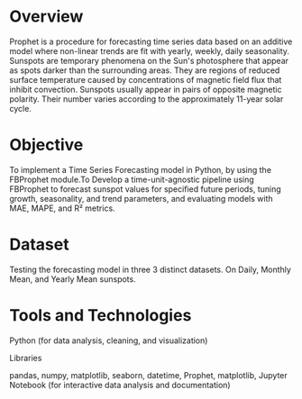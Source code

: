 # Overview
Prophet is a procedure for forecasting time series data based on an additive model where non-linear trends are fit with yearly, weekly, daily seasonality. Sunspots are temporary phenomena on the Sun's photosphere that appear as spots darker than the surrounding areas. They are regions of reduced surface temperature caused by concentrations of magnetic field flux that inhibit convection. Sunspots usually appear in 
pairs of opposite magnetic polarity. Their number varies according to the approximately 11-year solar cycle.

# Objective
To implement a Time Series Forecasting model in Python, by using the FBProphet module.To Develop a time-unit-agnostic pipeline using FBProphet to forecast sunspot values for specified future periods, tuning growth, seasonality, and trend parameters, and evaluating models with MAE, MAPE, and R² metrics.

# Dataset
Testing the forecasting model in three 3 distinct datasets. On Daily, Monthly Mean, and Yearly Mean sunspots.

# Tools and Technologies
Python (for data analysis, cleaning, and visualization)

Libraries

pandas, numpy, matplotlib, seaborn, datetime, Prophet, matplotlib, Jupyter Notebook (for interactive data analysis and documentation)



